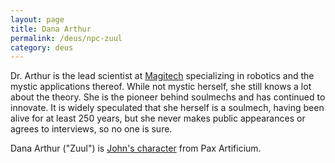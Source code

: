 ```yaml
---
layout: page
title: Dana Arthur
permalink: /deus/npc-zuul
category: deus
---
```

Dr. Arthur is the lead scientist at [Magitech](org-magitech) specializing in robotics and the mystic applications thereof. While not mystic herself, she still knows a lot about the theory. She is the pioneer behind soulmechs and has continued to innovate. It is widely speculated that she herself is a soulmech, having been alive for at least 250 years, but she never makes public appearances or agrees to interviews, so no one is sure.

Dana Arthur (&quot;Zuul&quot;) is [John's character](/pax/pcs/zuul.html) from Pax Artificium.
